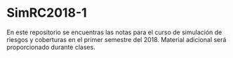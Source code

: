 # SimRC2018-1
En este repositorio se encuentras las notas para el curso de simulación de riesgos y coberturas en el primer semestre del 2018. Material adicional será proporcionado durante clases.
